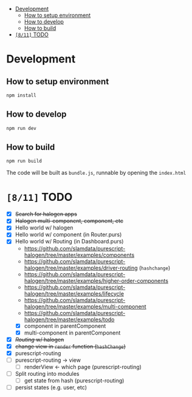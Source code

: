 - [Development](#org59b090a)
  - [How to setup environment](#orgbfba077)
  - [How to develop](#org4b31958)
  - [How to build](#org9920245)
- [<code>[8/11]</code> TODO](#orgf671da0)



<a id="org59b090a"></a>

# Development


<a id="orgbfba077"></a>

## How to setup environment

```bash
npm install
```


<a id="org4b31958"></a>

## How to develop

```bash
npm run dev
```


<a id="org9920245"></a>

## How to build

```bash
npm run build
```

The code will be built as `bundle.js`, runnable by opening the `index.html`


<a id="orgf671da0"></a>

# <code>[8/11]</code> TODO

-   [X] ~~Search for halogen apps~~
-   [X] ~~Halogen multi-component, component, etc~~
-   [X] Hello world w/ halogen
-   [X] Hello world w/ component (in Router.purs)
-   [X] Hello world w/ Routing (in Dashboard.purs)
    -   <https://github.com/slamdata/purescript-halogen/tree/master/examples/components>
    -   <https://github.com/slamdata/purescript-halogen/tree/master/examples/driver-routing> (`hashchange`)
    -   <https://github.com/slamdata/purescript-halogen/tree/master/examples/higher-order-components>
    -   <https://github.com/slamdata/purescript-halogen/tree/master/examples/lifecycle>
    -   <https://github.com/slamdata/purescript-halogen/tree/master/examples/multi-component>
    -   <https://github.com/slamdata/purescript-halogen/tree/master/examples/todo>
    -   [X] component in parentComponent
    -   [X] multi-component in parentComponent
-   [X] ~~*Routing* w/ halogen~~
-   [X] ~~change view in `render` function (`hashChange`)~~
-   [X] purescript-routing
-   [ ] purescript-routing -> view
    -   [ ] renderView <- which page (purescript-routing)
-   [ ] Split routing into modules
    -   [ ] get state from hash (purescript-routing)
-   [ ] persist states (e.g. user, etc)
